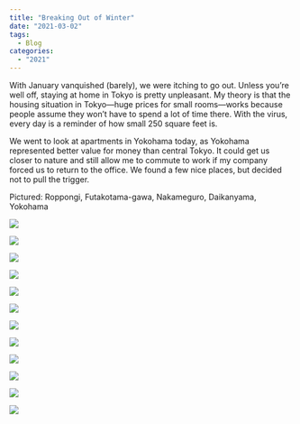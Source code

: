 ```yaml
---
title: "Breaking Out of Winter"
date: "2021-03-02"
tags: 
  - Blog
categories: 
  - "2021"
---
```


With January vanquished (barely), we were itching to go out. Unless you’re well off, staying at home in Tokyo is pretty unpleasant. My theory is that the housing situation in Tokyo—huge prices for small rooms—works because people assume they won’t have to spend a lot of time there. With the virus, every day is a reminder of how small 250 square feet is.

We went to look at apartments in Yokohama today, as Yokohama represented better value for money than central Tokyo. It could get us closer to nature and still allow me to commute to work if my company forced us to return to the office. We found a few nice places, but decided not to pull the trigger.

Pictured: Roppongi, Futakotama-gawa, Nakameguro, Daikanyama, Yokohama

![](images/DSCF1565-scaled.jpg)

![](images/DSCF1584-scaled.jpg)

![](images/DSCF1677.jpg)

![](images/DSCF1694-scaled.jpg)

![](images/DSCF1411.jpg)

![](images/DSCF1412.jpg)

![](images/DSCF1436.jpg)

![](images/DSCF1568.jpg)

![](images/DSCF1599-scaled.jpg)

![](images/DSCF1617.jpg)

![](images/DSCF1638.jpg)

![](images/DSCF1697-scaled.jpg)
